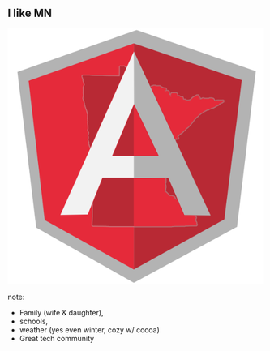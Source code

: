 ##  I like MN

![AngularMN Logo](img/angularmn.png "I run AngularMN")

note:
- Family (wife & daughter),
- schools,
- weather (yes even winter, cozy w/ cocoa)
- Great tech community
